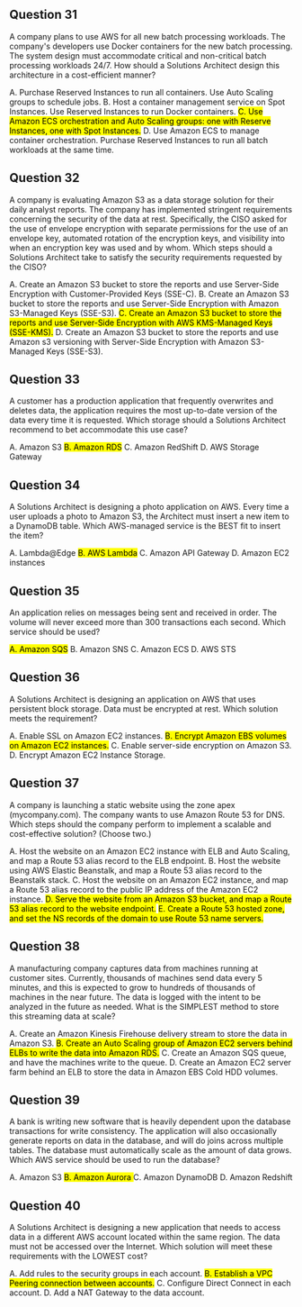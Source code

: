 ## Question 31
A company plans to use AWS for all new batch processing workloads. The company's developers use Docker containers for the new batch processing.
The system design must accommodate critical and non-critical batch processing workloads 24/7.
How should a Solutions Architect design this architecture in a cost-efficient manner?

A. Purchase Reserved Instances to run all containers. Use Auto Scaling groups to schedule jobs.
B. Host a container management service on Spot Instances. Use Reserved Instances to run Docker containers.
<mark>C. Use Amazon ECS orchestration and Auto Scaling groups: one with Reserve Instances, one with Spot Instances.</mark>
D. Use Amazon ECS to manage container orchestration. Purchase Reserved Instances to run all batch workloads at the same time.

## Question 32
A company is evaluating Amazon S3 as a data storage solution for their daily analyst reports. The company has implemented stringent requirements concerning the
security of the data at rest. Specifically, the CISO asked for the use of envelope encryption with separate permissions for the use of an envelope key, automated
rotation of the encryption keys, and visibility into when an encryption key was used and by whom.
Which steps should a Solutions Architect take to satisfy the security requirements requested by the CISO?

A. Create an Amazon S3 bucket to store the reports and use Server-Side Encryption with Customer-Provided Keys (SSE-C).
B. Create an Amazon S3 bucket to store the reports and use Server-Side Encryption with Amazon S3-Managed Keys (SSE-S3).
<mark>C. Create an Amazon S3 bucket to store the reports and use Server-Side Encryption with AWS KMS-Managed Keys (SSE-KMS).</mark>
D. Create an Amazon S3 bucket to store the reports and use Amazon s3 versioning with Server-Side Encryption with Amazon S3-Managed Keys (SSE-S3).

## Question 33
A customer has a production application that frequently overwrites and deletes data, the application requires the most up-to-date version of the data every
time it is requested. Which storage should a Solutions Architect recommend to bet accommodate this use case?

A. Amazon S3
<mark>B. Amazon RDS</mark>
C. Amazon RedShift
D. AWS Storage Gateway

## Question 34
A Solutions Architect is designing a photo application on AWS. Every time a user uploads a photo to Amazon S3, the Architect must insert a new item to a
DynamoDB table.
Which AWS-managed service is the BEST fit to insert the item?

A. Lambda@Edge
<mark>B. AWS Lambda</mark>
C. Amazon API Gateway
D. Amazon EC2 instances

## Question 35
An application relies on messages being sent and received in order. The volume will never exceed more than 300 transactions each second.
Which service should be used?

<mark>A. Amazon SQS</mark>
B. Amazon SNS
C. Amazon ECS
D. AWS STS

## Question 36
A Solutions Architect is designing an application on AWS that uses persistent block storage. Data must be encrypted at rest.
Which solution meets the requirement?

A. Enable SSL on Amazon EC2 instances.
<mark>B. Encrypt Amazon EBS volumes on Amazon EC2 instances.</mark>
C. Enable server-side encryption on Amazon S3.
D. Encrypt Amazon EC2 Instance Storage.

## Question 37
A company is launching a static website using the zone apex (mycompany.com). The company wants to use Amazon Route 53 for DNS.
Which steps should the company perform to implement a scalable and cost-effective solution? (Choose two.)

A. Host the website on an Amazon EC2 instance with ELB and Auto Scaling, and map a Route 53 alias record to the ELB endpoint.
B. Host the website using AWS Elastic Beanstalk, and map a Route 53 alias record to the Beanstalk stack.
C. Host the website on an Amazon EC2 instance, and map a Route 53 alias record to the public IP address of the Amazon EC2 instance.
<mark>D. Serve the website from an Amazon S3 bucket, and map a Route 53 alias record to the website endpoint.</mark>
<mark>E. Create a Route 53 hosted zone, and set the NS records of the domain to use Route 53 name servers.</mark>

## Question 38
A manufacturing company captures data from machines running at customer sites. Currently, thousands of machines send data every 5 minutes, and this is expected
to grow to hundreds of thousands of machines in the near future. The data is logged with the intent to be analyzed in the future as needed.
What is the SIMPLEST method to store this streaming data at scale?

A. Create an Amazon Kinesis Firehouse delivery stream to store the data in Amazon S3.
<mark>B. Create an Auto Scaling group of Amazon EC2 servers behind ELBs to write the data into Amazon RDS.</mark>
C. Create an Amazon SQS queue, and have the machines write to the queue.
D. Create an Amazon EC2 server farm behind an ELB to store the data in Amazon EBS Cold HDD volumes.

## Question 39
A bank is writing new software that is heavily dependent upon the database transactions for write consistency. The application will also occasionally generate
reports on data in the database, and will do joins across multiple tables. The database must automatically scale as the amount of data grows.
Which AWS service should be used to run the database?

A. Amazon S3
<mark>B. Amazon Aurora </mark>
C. Amazon DynamoDB
D. Amazon Redshift

## Question 40
A Solutions Architect is designing a new application that needs to access data in a different AWS account located within the same region.
The data must not be accessed over the Internet.
Which solution will meet these requirements with the LOWEST cost?

A. Add rules to the security groups in each account.
<mark>B. Establish a VPC Peering connection between accounts.</mark>
C. Configure Direct Connect in each account.
D. Add a NAT Gateway to the data account.
